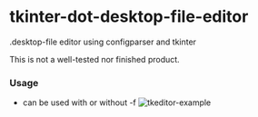 # tkinter-dot-desktop-file-editor
.desktop-file editor using configparser and tkinter

This is not a well-tested nor finished product.


### Usage
- can be used with or without -f
![tkeditor-example](https://github.com/Skrimpton/tkinter-dot-desktop-file-editor/assets/64572787/70e149e5-0210-4905-a023-251633455ed8)
